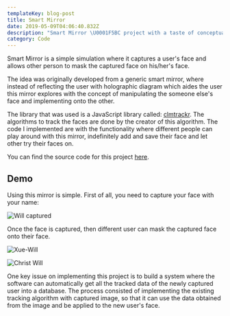 ```yaml
---
templateKey: blog-post
title: Smart Mirror
date: 2019-05-09T04:06:40.832Z
description: "Smart Mirror \U0001F5BC project with a taste of conceptual drop \U0001F3A8"
category: Code
---
```

Smart Mirror is a simple simulation where it captures a user's face and allows other person to mask the captured face on his/her's face.

The idea was originally developed from a generic smart mirror, where instead of reflecting the user with holographic diagram which aides the user this mirror explores with the concept of manipulating the someone else's face and implementing onto the other.

The library that was used is a JavaScript library called: [clmtrackr](https://github.com/auduno/clmtrackr). The algorithms to track the faces are done by the creator of this algorithm. The code I implemented are with the functionality where different people can play around with this mirror, indefinitely add and save their face and let other try their faces on.

You can find the source code for this project [here](https://github.com/withoutwax/ARTTECH-4900-001-Advanced-Art-Tech-Projects).

## Demo

Using this mirror is simple. First of all, you need to capture your face with your name:

![](/img/01-will-captured.gif "Will captured")

Once the face is captured, then different user can mask the captured face onto their face.

![](/img/01-xue-will.gif "Xue-Will")

![](/img/02-chris-will.gif "Christ Will")



One key issue on implementing this project is to build a system where the software can automatically get all the tracked data of the newly captured user into a database. The process consisted of implementing the existing tracking algorithm with captured image, so that it can use the data obtained from the image and be applied to the new user's face.
